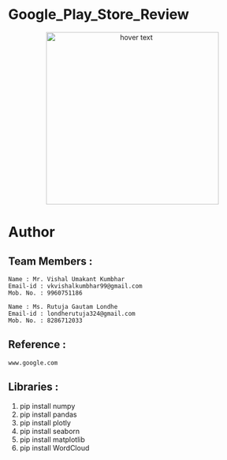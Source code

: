 # Google_Play_Store_Review

<p align="center">
  <img src="D:\AIF\Projects\Google PlayStore\download.jpg" width="350" title="hover text">
</p>

# Author
## Team Members : 
    Name : Mr. Vishal Umakant Kumbhar
    Email-id : vkvishalkumbhar99@gmail.com
    Mob. No. : 9960751186

    Name : Ms. Rutuja Gautam Londhe
    Email-id : londherutuja324@gmail.com
    Mob. No. : 8286712033

## Reference :
    www.google.com 

## Libraries :
1. pip install numpy
2. pip install pandas
3. pip install plotly
4. pip install seaborn
5. pip install matplotlib
6. pip install WordCloud